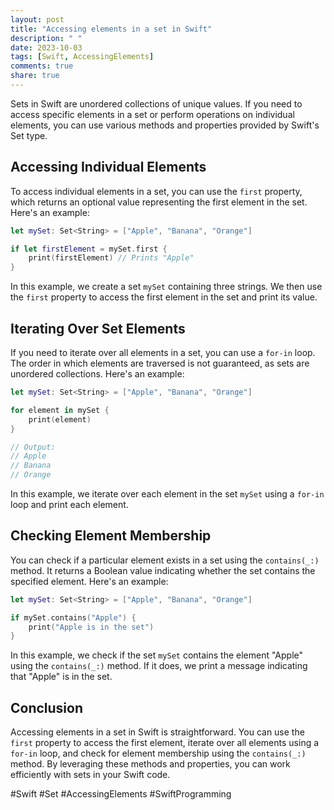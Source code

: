 ```yaml
---
layout: post
title: "Accessing elements in a set in Swift"
description: " "
date: 2023-10-03
tags: [Swift, AccessingElements]
comments: true
share: true
---
```


Sets in Swift are unordered collections of unique values. If you need to access specific elements in a set or perform operations on individual elements, you can use various methods and properties provided by Swift's Set type.

## Accessing Individual Elements

To access individual elements in a set, you can use the `first` property, which returns an optional value representing the first element in the set. Here's an example:

```swift
let mySet: Set<String> = ["Apple", "Banana", "Orange"]

if let firstElement = mySet.first {
    print(firstElement) // Prints "Apple"
}
```

In this example, we create a set `mySet` containing three strings. We then use the `first` property to access the first element in the set and print its value.

## Iterating Over Set Elements

If you need to iterate over all elements in a set, you can use a `for-in` loop. The order in which elements are traversed is not guaranteed, as sets are unordered collections. Here's an example:

```swift
let mySet: Set<String> = ["Apple", "Banana", "Orange"]

for element in mySet {
    print(element)
}

// Output:
// Apple
// Banana
// Orange
```

In this example, we iterate over each element in the set `mySet` using a `for-in` loop and print each element.

## Checking Element Membership

You can check if a particular element exists in a set using the `contains(_:)` method. It returns a Boolean value indicating whether the set contains the specified element. Here's an example:

```swift
let mySet: Set<String> = ["Apple", "Banana", "Orange"]

if mySet.contains("Apple") {
    print("Apple is in the set")
}
```

In this example, we check if the set `mySet` contains the element "Apple" using the `contains(_:)` method. If it does, we print a message indicating that "Apple" is in the set.

## Conclusion

Accessing elements in a set in Swift is straightforward. You can use the `first` property to access the first element, iterate over all elements using a `for-in` loop, and check for element membership using the `contains(_:)` method. By leveraging these methods and properties, you can work efficiently with sets in your Swift code.

#Swift #Set #AccessingElements #SwiftProgramming